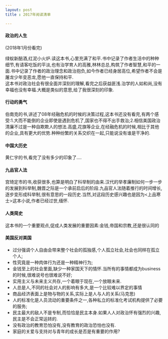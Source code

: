 ```yaml
---
layout: post
title : 2017年阅读清单

---
```




#### 政治的人生 

(2018年1月份看完)

绿蚁新醅酒,红泥小火炉.读这本书,心里充满了和平.书中记录了作者生活中的种种细节,有请客吃饭的平淡,也有治学育人的高雅,林林总总,构筑了作者智慧,和平的一面.书中记录了作者的政治理念和政治抱负,如今作者已经身居高位,希望作者不会是屠龙少年变恶龙,愿他一直保持和平.
<br>
这本书对政治社会有很全面并深刻的理解,看完之后获益匪浅.治学的人如和尚,没有幸福也没有幸福.大概是类似的意思,给了我很深刻的印象.


#### 行动的勇气

伯南克的书,讲述了08年经融危机的时候的决策过程,这本书还没有看完,有两个感受:1.大而不能倒的企业即使是遇到危机了,国家也不得不出手救治;2.相信美国政治清廉不过是一种自欺欺人的想法.高盛,花旗等企业,在经融危机的时候,相比于其他的企业,具有更大的优势.种种纷繁的关系交织在一起,只能说没有谁是干净的.


#### 中国大历史

黄仁宇的书,看完了没有多少的印象了....


#### 九品官人法

宫琦定市的书,收获很多,也算是明白了科举制的由来.汉代的举孝廉制如何一步一步的发展到科举制,魏晋之际是一个承前启后的阶段.九品官人法随着推行的时间增长,逐步变形成科举制,很有意思的一段历史.当然,对这段历史感兴趣也是因为<上品寒士>这本小说,作者已经过世,缅怀.

#### 人类简史

这本书的一个重要观点,促成人类发展的重要因素:金钱,帝国和宗教,还是很认同的


####  美国反对美国
- 过分强调个人自由会带来整个社会的孤独感,个人孤立社会,社会也同样在孤立个人;
- 性究竟是一种肉体行为还是一种精神行为;
- 金钱至上的社会里面,缺少一种家国天下的情怀.当所有的事情都成为business的时候,很难说号也很难说不好;
- 实用主义与未来主义共存,一个着眼于现在,一个放眼未来.
- 人总是人,不同的社会对人的影响有多大,是一个比较难以界定的事情
- 商品经济表面上是物与物的关系,实际上是人与人的关系(马克思)
- 人的标准化是人员流动的重要条件之一,各种私立的标准化考试机构提供了必要的服务;
- 民主最大的敌人不是专制,而恰恰是民主本身.如果人人对政治怀有强烈的兴趣,民主是不会正常运转的.
- 没有政治的教育恐怕没有,没有教育的政治恐怕也没有.
- 家庭的关爱与支持对与青年的成长是否是有重要的作用?
